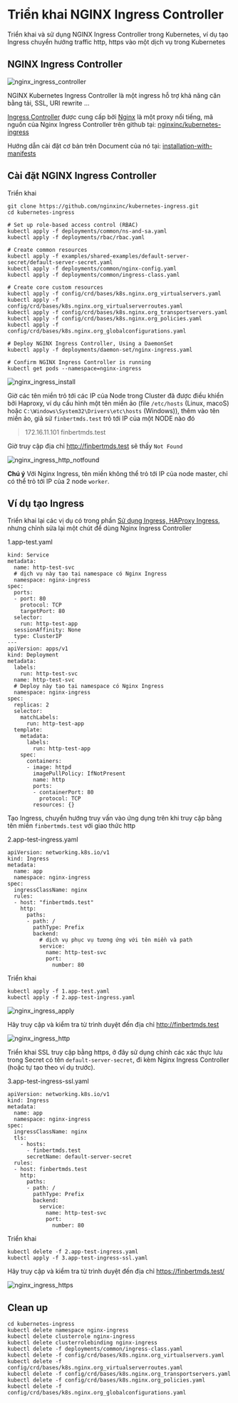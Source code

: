 # Triển khai NGINX Ingress Controller

Triển khai và sử dụng NGINX Ingress Controller trong Kubernetes, ví dụ tạo Ingress chuyển hướng traffic http, https vào một dịch vụ trong Kubernetes

## NGINX Ingress Controller

![nginx_ingress_controller](screenshots/k13.1.nginx_ingress_controller.png)

NGINX Kubernetes Ingress Controller là một ingress hỗ trợ khả năng căn bằng tải, SSL, URI rewrite ...

[Ingress Controller](https://kubernetes.io/docs/concepts/services-networking/ingress-controllers/) được cung cấp bởi [Nginx](https://www.nginx.com/) là một proxy nổi tiếng, mã nguồn của Nginx Ingress Controller trên github tại: [nginxinc/kubernetes-ingress](https://github.com/nginxinc/kubernetes-ingress)

Hướng dẫn cài đặt cơ bản trên Document của nó tại: [installation-with-manifests](https://docs.nginx.com/nginx-ingress-controller/installation/installation-with-manifests/)

## Cài đặt NGINX Ingress Controller

Triển khai

```
git clone https://github.com/nginxinc/kubernetes-ingress.git
cd kubernetes-ingress

# Set up role-based access control (RBAC)
kubectl apply -f deployments/common/ns-and-sa.yaml
kubectl apply -f deployments/rbac/rbac.yaml

# Create common resources
kubectl apply -f examples/shared-examples/default-server-secret/default-server-secret.yaml
kubectl apply -f deployments/common/nginx-config.yaml
kubectl apply -f deployments/common/ingress-class.yaml

# Create core custom resources
kubectl apply -f config/crd/bases/k8s.nginx.org_virtualservers.yaml
kubectl apply -f config/crd/bases/k8s.nginx.org_virtualserverroutes.yaml
kubectl apply -f config/crd/bases/k8s.nginx.org_transportservers.yaml
kubectl apply -f config/crd/bases/k8s.nginx.org_policies.yaml
kubectl apply -f config/crd/bases/k8s.nginx.org_globalconfigurations.yaml

# Deploy NGINX Ingress Controller, Using a DaemonSet
kubectl apply -f deployments/daemon-set/nginx-ingress.yaml

# Confirm NGINX Ingress Controller is running
kubectl get pods --namespace=nginx-ingress
```

![nginx_ingress_install](screenshots/k13.2.nginx_ingress_install.png)

Giờ các tên miền trỏ tới các IP của Node trong Cluster đã được điều khiển bởi Haproxy, ví dụ cấu hình một tên miền ảo (file `/etc/hosts` (Linux, macoS) hoặc `C:\Windows\System32\Drivers\etc\hosts` (Windows)), thêm vào tên miền ảo, giả sử `finbertmds.test` trỏ tới IP của một NODE nào đó
> 172.16.11.101 finbertmds.test

Giờ truy cập địa chỉ http://finbertmds.test sẽ thấy `Not Found`

![nginx_ingress_http_notfound](screenshots/k13.3.nginx_ingress_http_notfound.png)

**Chú ý**
Với Nginx Ingress, tên miền không thể trỏ tới IP của node master, chỉ có thể trỏ tới IP của 2 node `worker`.

## Ví dụ tạo Ingress

Triển khai lại các vị dụ có trong phần [Sử dụng Ingress, HAProxy Ingress](K12_ingress_haproxy.md), nhưng chỉnh sửa lại một chút để dùng Nginx Ingress Controller

1.app-test.yaml
```apiVersion: v1
kind: Service
metadata:
  name: http-test-svc
  # dịch vụ này tạo tại namespace có Nginx Ingress
  namespace: nginx-ingress
spec:
  ports:
  - port: 80
    protocol: TCP
    targetPort: 80
  selector:
    run: http-test-app
  sessionAffinity: None
  type: ClusterIP
---
apiVersion: apps/v1
kind: Deployment
metadata:
  labels:
    run: http-test-svc
  name: http-test-svc
  # Deploy này tạo tại namespace có Nginx Ingress
  namespace: nginx-ingress
spec:
  replicas: 2
  selector:
    matchLabels:
      run: http-test-app
  template:
    metadata:
      labels:
        run: http-test-app
    spec:
      containers:
      - image: httpd
        imagePullPolicy: IfNotPresent
        name: http
        ports:
        - containerPort: 80
          protocol: TCP
        resources: {}
```

Tạo Ingress, chuyển hướng truy vấn vào ứng dụng trên khi truy cập bằng tên miền `finbertmds.test` với giao thức http

2.app-test-ingress.yaml
```
apiVersion: networking.k8s.io/v1
kind: Ingress
metadata:
  name: app
  namespace: nginx-ingress
spec:
  ingressClassName: nginx
  rules:
  - host: "finbertmds.test"
    http:
      paths:
      - path: /
        pathType: Prefix
        backend:
          # dịch vụ phục vụ tương ứng với tên miền và path
          service:
            name: http-test-svc
            port:
              number: 80
```

Triển khai
```
kubectl apply -f 1.app-test.yaml
kubectl apply -f 2.app-test-ingress.yaml
```

![nginx_ingress_apply](screenshots/k13.4.nginx_ingress_apply.png)

Hãy truy cập và kiểm tra từ trình duyệt đến địa chỉ http://finbertmds.test

![nginx_ingress_http](screenshots/k13.5.nginx_ingress_http.png)

Triển khai SSL truy cập bằng https, ở đây sử dụng chính các xác thực lưu trong Secret có tên `default-server-secret`, đi kèm Nginx Ingress Controller (hoặc tự tạo theo ví dụ trước).

3.app-test-ingress-ssl.yaml
```
apiVersion: networking.k8s.io/v1
kind: Ingress
metadata:
  name: app
  namespace: nginx-ingress
spec:
  ingressClassName: nginx
  tls:
    - hosts:
      - finbertmds.test
      secretName: default-server-secret
  rules:
  - host: finbertmds.test
    http:
      paths:
      - path: /
        pathType: Prefix
        backend:
          service:
            name: http-test-svc
            port:
              number: 80
```

Triển khai
```
kubectl delete -f 2.app-test-ingress.yaml
kubectl apply -f 3.app-test-ingress-ssl.yaml
```

Hãy truy cập và kiểm tra từ trình duyệt đến địa chỉ https://finbertmds.test/

![nginx_ingress_https](screenshots/k13.6.nginx_ingress_https.png)

## Clean up

```
cd kubernetes-ingress
kubectl delete namespace nginx-ingress
kubectl delete clusterrole nginx-ingress
kubectl delete clusterrolebinding nginx-ingress
kubectl delete -f deployments/common/ingress-class.yaml
kubectl delete -f config/crd/bases/k8s.nginx.org_virtualservers.yaml
kubectl delete -f config/crd/bases/k8s.nginx.org_virtualserverroutes.yaml
kubectl delete -f config/crd/bases/k8s.nginx.org_transportservers.yaml
kubectl delete -f config/crd/bases/k8s.nginx.org_policies.yaml
kubectl delete -f config/crd/bases/k8s.nginx.org_globalconfigurations.yaml
```
